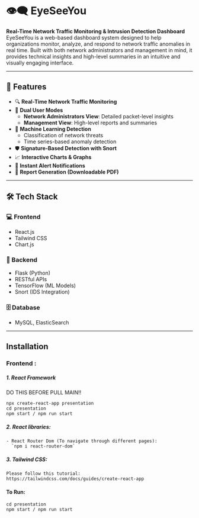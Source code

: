 # 👁️‍🗨️ EyeSeeYou 
**Real-Time Network Traffic Monitoring & Intrusion Detection Dashboard**
EyeSeeYou is a web-based dashboard system designed to help organizations monitor, analyze, and respond to network traffic anomalies in real time. Built with both network administrators and  management in mind, it provides technical insights and high-level summaries in an intuitive and visually engaging interface.

---

## 🚀 Features
- 🔍 **Real-Time Network Traffic Monitoring**
- 👥 **Dual User Modes**
  - **Network Administrators View**: Detailed packet-level insights
  - **Management View**: High-level reports and summaries
- 🧠 **Machine Learning Detection**
  - Classification of network threats
  - Time series-based anomaly detection
- 🛡️ **Signature-Based Detection with Snort**
- 📈 **Interactive Charts & Graphs**
- 🚨 **Instant Alert Notifications**
- 📄 **Report Generation (Downloadable PDF)**

---

## 🛠️ Tech Stack
### 💻 Frontend
- React.js
- Tailwind CSS
- Chart.js

### 🔧 Backend
- Flask (Python)
- RESTful APIs
- TensorFlow (ML Models)
- Snort (IDS Integration)

### 🗄️ Database
- MySQL, ElasticSearch

---

## Installation
### Frontend :
##### 1. React Framework <br/>
DO THIS BEFORE PULL MAIN!!
```
npx create-react-app presentation
cd presentation
npm start / npm run start
```

##### 2. React libraries:
    - React Router Dom (To navigate through different pages):  
      `npm i react-router-dom`

##### 3. Tailwind CSS:
    Please follow this tutorial: https://tailwindcss.com/docs/guides/create-react-app

#### To Run:
```
cd presentation
npm start / npm run start
```

